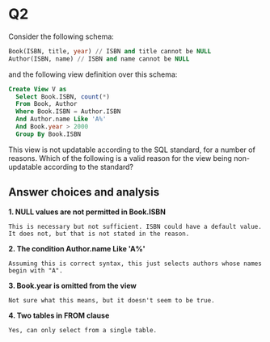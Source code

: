 Q2
=

Consider the following schema:

```sql
Book(ISBN, title, year) // ISBN and title cannot be NULL
Author(ISBN, name) // ISBN and name cannot be NULL
```

and the following view definition over this schema:

```sql
Create View V as
  Select Book.ISBN, count(*)
  From Book, Author
  Where Book.ISBN = Author.ISBN
  And Author.name Like 'A%'
  And Book.year > 2000
  Group By Book.ISBN
```

This view is not updatable according to the SQL standard, for a number of reasons. Which of the following is a valid reason for the view being non-updatable according to the standard?

Answer choices and analysis
-

**1. NULL values are not permitted in Book.ISBN**

    This is necessary but not sufficient. ISBN could have a default value. It does not, but that is not stated in the reason.

**2. The condition Author.name Like 'A%'**

    Assuming this is correct syntax, this just selects authors whose names begin with "A".

**3. Book.year is omitted from the view**

    Not sure what this means, but it doesn't seem to be true.

**4. Two tables in FROM clause**

    Yes, can only select from a single table.

